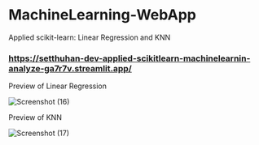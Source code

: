 # MachineLearning-WebApp
Applied scikit-learn: Linear Regression and KNN

### https://setthuhan-dev-applied-scikitlearn-machinelearnin-analyze-ga7r7v.streamlit.app/

Preview of Linear Regression

![Screenshot (16)](https://user-images.githubusercontent.com/113447169/212019331-f4eb693c-16fb-4e5a-8714-101e5b6b0130.png)

Preview of KNN

![Screenshot (17)](https://user-images.githubusercontent.com/113447169/212019400-baad89d4-4f6e-45e1-a93a-82d5eb9a2dee.png)

